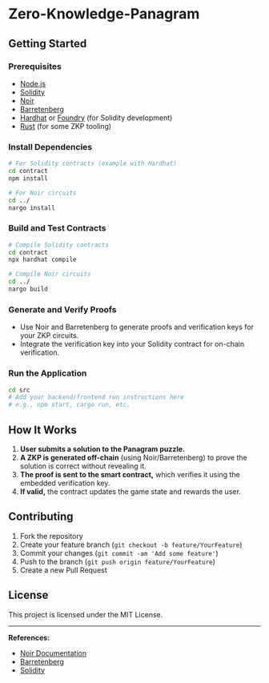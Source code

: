 # Zero-Knowledge-Panagram

## Getting Started

### Prerequisites

- [Node.js](https://nodejs.org/)
- [Solidity](https://docs.soliditylang.org/)
- [Noir](https://noir-lang.org/getting_started/installing_noir/)
- [Barretenberg](https://github.com/AztecProtocol/barretenberg)
- [Hardhat](https://hardhat.org/) or [Foundry](https://book.getfoundry.sh/) (for Solidity development)
- [Rust](https://www.rust-lang.org/tools/install) (for some ZKP tooling)

### Install Dependencies

```bash
# For Solidity contracts (example with Hardhat)
cd contract
npm install

# For Noir circuits
cd ../
nargo install
```

### Build and Test Contracts

```bash
# Compile Solidity contracts
cd contract
npx hardhat compile

# Compile Noir circuits
cd ../
nargo build
```

### Generate and Verify Proofs

- Use Noir and Barretenberg to generate proofs and verification keys for your ZKP circuits.
- Integrate the verification key into your Solidity contract for on-chain verification.

### Run the Application

```bash
cd src
# Add your backend/frontend run instructions here
# e.g., npm start, cargo run, etc.
```

## How It Works

1. **User submits a solution to the Panagram puzzle.**
2. **A ZKP is generated off-chain** (using Noir/Barretenberg) to prove the solution is correct without revealing it.
3. **The proof is sent to the smart contract,** which verifies it using the embedded verification key.
4. **If valid,** the contract updates the game state and rewards the user.

## Contributing

1. Fork the repository
2. Create your feature branch (`git checkout -b feature/YourFeature`)
3. Commit your changes (`git commit -am 'Add some feature'`)
4. Push to the branch (`git push origin feature/YourFeature`)
5. Create a new Pull Request

## License

This project is licensed under the MIT License.

---

**References:**
- [Noir Documentation](https://noir-lang.org/docs/)
- [Barretenberg](https://github.com/AztecProtocol/barretenberg)
- [Solidity](https://docs.soliditylang.org/)
